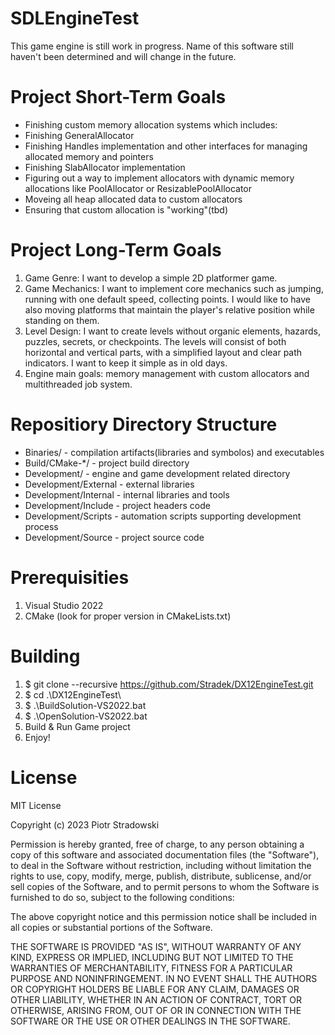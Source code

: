 # SDLEngineTest
This game engine is still work in progress. Name of this software still haven't been determined and will change in the future.

# Project Short-Term Goals
- Finishing custom memory allocation systems which includes:
- Finishing GeneralAllocator
- Finishing Handles implementation and other interfaces for managing allocated memory and pointers
- Finishing SlabAllocator implementation
- Figuring out a way to implement allocators with dynamic memory allocations like PoolAllocator or ResizablePoolAllocator
- Moveing all heap allocated data to custom allocators
- Ensuring that custom allocation is "working"(tbd)

# Project Long-Term Goals
1. Game Genre: I want to develop a simple 2D platformer game.
2. Game Mechanics: I want to implement core mechanics such as jumping, running with one default speed, collecting points. I would like to have also moving platforms that maintain the player's relative position while standing on them.
3. Level Design: I want to create levels without organic elements, hazards, puzzles, secrets, or checkpoints. The levels will consist of both horizontal and vertical parts, with a simplified layout and clear path indicators. I want to keep it simple as in old days.
4. Engine main goals: memory management with custom allocators and multithreaded job system.

# Repositiory Directory Structure
* Binaries/ - compilation artifacts(libraries and symbolos) and executables
* Build/CMake-*/ - project build directory
* Development/ - engine and game development related directory
* Development/External - external libraries
* Development/Internal - internal libraries and tools
* Development/Include - project headers code
* Development/Scripts - automation scripts supporting development process
* Development/Source - project source code

# Prerequisities
1. Visual Studio 2022
2. CMake (look for proper version in CMakeLists.txt)

# Building
1. $ git clone --recursive https://github.com/Stradek/DX12EngineTest.git
2. $ cd .\DX12EngineTest\
3. $ .\BuildSolution-VS2022.bat
4. $ .\OpenSolution-VS2022.bat
5. Build & Run Game project
6. Enjoy!

# License
MIT License

Copyright (c) 2023 Piotr Stradowski

Permission is hereby granted, free of charge, to any person obtaining a copy
of this software and associated documentation files (the "Software"), to deal
in the Software without restriction, including without limitation the rights
to use, copy, modify, merge, publish, distribute, sublicense, and/or sell
copies of the Software, and to permit persons to whom the Software is
furnished to do so, subject to the following conditions:

The above copyright notice and this permission notice shall be included in all
copies or substantial portions of the Software.

THE SOFTWARE IS PROVIDED "AS IS", WITHOUT WARRANTY OF ANY KIND, EXPRESS OR
IMPLIED, INCLUDING BUT NOT LIMITED TO THE WARRANTIES OF MERCHANTABILITY,
FITNESS FOR A PARTICULAR PURPOSE AND NONINFRINGEMENT. IN NO EVENT SHALL THE
AUTHORS OR COPYRIGHT HOLDERS BE LIABLE FOR ANY CLAIM, DAMAGES OR OTHER
LIABILITY, WHETHER IN AN ACTION OF CONTRACT, TORT OR OTHERWISE, ARISING FROM,
OUT OF OR IN CONNECTION WITH THE SOFTWARE OR THE USE OR OTHER DEALINGS IN THE
SOFTWARE.
